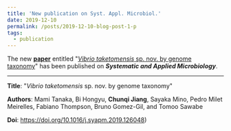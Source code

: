 ```yaml
---
title: 'New publication on Syst. Appl. Microbiol.'
date: 2019-12-10
permalink: /posts/2019-12-10-blog-post-1-p
tags:
  - publication
---
```


The new [**paper**](https://doi.org/10.1016/j.syapm.2019.126048) entitled "<ins>*Vibrio taketomensis* sp. nov. by genome taxonomy</ins>" has been published on ***Systematic and Applied Microbiology***.
***

**Title**: "*Vibrio taketomensis* sp. nov. by genome taxonomy"

**Authors**: Mami Tanaka, Bi Hongyu, **Chunqi Jiang**, Sayaka Mino, Pedro Milet Meirelles, Fabiano Thompson, Bruno Gomez-Gil, and Tomoo Sawabe

**Doi**: https://doi.org/10.1016/j.syapm.2019.126048)
